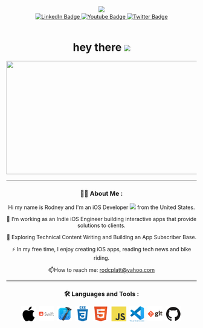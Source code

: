 <div id="header" align="center">
  <img src="https://media.giphy.com/media/M9gbBd9nbDrOTu1Mqx/giphy.gif" width="100"/>
<div id="badges">
  <a href="https://www.linkedin.com/in/rodney-platt">
    <img src="https://img.shields.io/badge/LinkedIn-blue?style=for-the-badge&logo=linkedin&logoColor=white" alt="LinkedIn Badge"/>
  </a>
  <a href="https://www.youtube.com@iosengineering">
    <img src="https://img.shields.io/badge/YouTube-red?style=for-the-badge&logo=youtube&logoColor=white" alt="Youtube Badge"/>
  </a>
  <a href="https://www.twitter.com/rodplatt2">
    <img src="https://img.shields.io/badge/Twitter-blue?style=for-the-badge&logo=twitter&logoColor=white" alt="Twitter Badge"/>
  </a>

 </div>

 <img src="https://komarev.com/ghpvc/?username=rodney-platt-jr&style=flat-square&color=blue" alt=""/>
<h1>
  hey there
  <img src="https://media.giphy.com/media/hvRJCLFzcasrR4ia7z/giphy.gif" width="30px"/>
</h1>

<div align="center">
  <img src="https://media.giphy.com/media/dWesBcTLavkZuG35MI/giphy.gif" width="600" height="300"/>
</div>
  
  ---

### 👨‍💻 About Me :
  
Hi my name is Rodney and I'm an iOS Developer <img src="https://media.giphy.com/media/WUlplcMpOCEmTGBtBW/giphy.gif" width="30"> from the United States.
  
 :telescope: I’m working as an Indie iOS Engineer building interactive apps that provide solutions to clients. 

 :seedling: Exploring Technical Content Writing and Building an App Subscriber Base.

 :zap: In my free time, I enjoy creating iOS apps, reading tech news and bike riding. 

 :mailbox:How to reach me: rodcplatt@yahoo.com 
  
 ---

### :hammer_and_wrench: Languages and Tools :
  
  <div>
  <img src="https://github.com/devicons/devicon/blob/master/icons/apple/apple-original.svg" title="Apple" alt="Apple" width="40" height="40"/>&nbsp; 
 <img src= "https://github.com/devicons/devicon/blob/master/icons/swift/swift-original-wordmark.svg" title="Swift" alt="Swift" width="40" height="40"/>&nbsp;
 <img src="https://github.com/devicons/devicon/blob/master/icons/xcode/xcode-original.svg" title="Xcode" alt="Xcode" width="40" height="40"/>&nbsp;
 <img src="https://github.com/devicons/devicon/blob/master/icons/css3/css3-plain-wordmark.svg"  title="CSS3" alt="CSS" width="40" height="40"/>&nbsp;
  <img src="https://github.com/devicons/devicon/blob/master/icons/html5/html5-original.svg" title="HTML5" alt="HTML" width="40" height="40"/>&nbsp;
  <img src="https://github.com/devicons/devicon/blob/master/icons/javascript/javascript-original.svg" title="JavaScript" alt="JavaScript" width="40" height="40"/>&nbsp;   
 <img src="https://github.com/devicons/devicon/blob/master/icons/vscode/vscode-original-wordmark.svg" title="Vscode" alt="Vscode" width="40" height="40"/>&nbsp;
 <img src="https://github.com/devicons/devicon/blob/master/icons/git/git-original-wordmark.svg" title="Git" **alt="Git" width="40" height="40"/>&nbsp;
  <img src= "https://github.com/devicons/devicon/blob/master/icons/github/github-original.svg" title="Github" alt="Github" width="40" height="40"/>&nbsp;    
</div>
  
  
  
